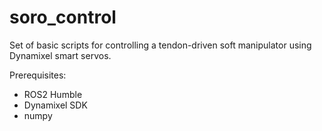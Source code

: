# soro_control

Set of basic scripts for controlling a tendon-driven soft manipulator using Dynamixel smart servos.

Prerequisites:

- ROS2 Humble
- Dynamixel SDK
- numpy